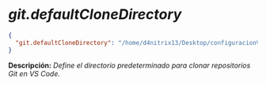 <!-- Autor: Daniel Benjamin Perez Morales -->
<!-- GitHub: https://github.com/DanielPerezMoralesDev13 -->
<!-- Correo electrónico: danielperezdev@proton.me -->

# ***git.defaultCloneDirectory***

```json
{
  "git.defaultCloneDirectory": "/home/d4nitrix13/Desktop/configuracionVscode"
}
```

**Descripción:** *Define el directorio predeterminado para clonar repositorios Git en VS Code.*
